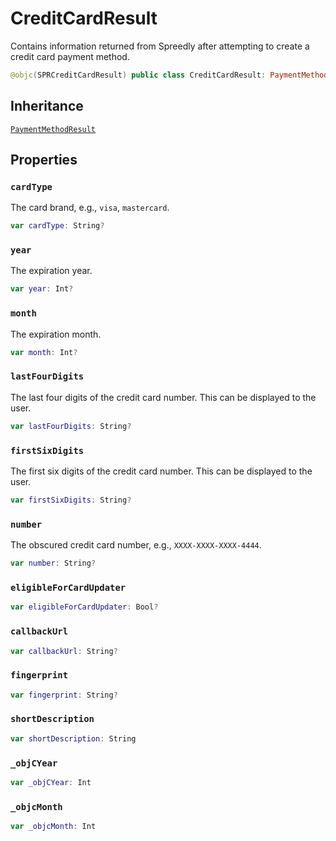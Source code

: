 # CreditCardResult

Contains information returned from Spreedly after attempting to create a credit card payment method.

``` swift
@objc(SPRCreditCardResult) public class CreditCardResult: PaymentMethodResult
```

## Inheritance

[`PaymentMethodResult`](/reference/ios/PaymentMethodResult)

## Properties

### `cardType`

The card brand, e.g., `visa`, `mastercard`.

``` swift
var cardType: String?
```

### `year`

The expiration year.

``` swift
var year: Int?
```

### `month`

The expiration month.

``` swift
var month: Int?
```

### `lastFourDigits`

The last four digits of the credit card number. This can be displayed to the user.

``` swift
var lastFourDigits: String?
```

### `firstSixDigits`

The first six digits of the credit card number. This can be displayed to the user.

``` swift
var firstSixDigits: String?
```

### `number`

The obscured credit card number, e.g., `XXXX-XXXX-XXXX-4444`.

``` swift
var number: String?
```

### `eligibleForCardUpdater`

``` swift
var eligibleForCardUpdater: Bool?
```

### `callbackUrl`

``` swift
var callbackUrl: String?
```

### `fingerprint`

``` swift
var fingerprint: String?
```

### `shortDescription`

``` swift
var shortDescription: String
```

### `_objCYear`

``` swift
var _objCYear: Int
```

### `_objcMonth`

``` swift
var _objcMonth: Int
```
